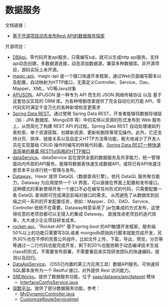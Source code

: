 # 数据服务

文档链接：

* [基于开源项目动态发布Rest API的数据服务探索](https://zhuanlan.zhihu.com/p/137643229)

开源项目：

* [DBApi](https://github.com/freakchick/DBApi)。零代码开发api服务，只需编写sql，就可以生成http api服务。支持api动态创建，多数据源连接，动态添加数据源，兼容多种数据库。非开源项目，源码实际上未开源。
* [magic-api](https://github.com/ssssssss-team/magic-api)。magic-api 是一个接口快速开发框架，通过Web页面编写脚本以及配置，自动映射为HTTP接口，无需定义Controller、Service、Dao、Mapper、XML、VO等Java对象
* [APIJSON](https://github.com/Tencent/APIJSON)。APIJSON 是一种专为 API 而生的 JSON 网络传输协议 以及 基于这套协议实现的 ORM 库。为各种增删改查提供了完全自动化的万能 API，零代码实时满足千变万化的各种新增和变更需求
* [Spring Data REST](https://spring.io/projects/spring-data-rest)。通过使用 Spring Data REST，开发者能够将数据存储层（如：JPA 数据库、MongoDB 等）中的实体以资源的形式发布到 Web 服务上，从而简化了构建 REST API 的过程。Spring Data REST 自动处理诸如列表检索、单个资源获取、创建新资源、更新和删除等常见操作。此外，它还支持分页、排序、链接关系以及自定义HTTP方法等功能，极大地减少了开发人员在实现基础 CRUD 操作时编写的样板代码量。[Spring Data REST一种快速且简单的暴露 RESTful风格的HTTP接口](https://mp.weixin.qq.com/s?__biz=MzA5MzI5NjQxNQ==&mid=2447612607&idx=1&sn=5bc5734bbcf66f1600590d12f4f68a72&chksm=847738cfb300b1d978dfb98d4964fb380c475d692c2880cd30fcb2d5231feb514718344bbafd&mpshare=1&scene=1&srcid=0208qKJFdZIn7cs7EhUWiLYG&sharer_shareinfo=cc6282dcbd14ce8897e599142cefb4ee&sharer_shareinfo_first=959f38a13062bf1febd1d4e6160a6ad1&version=4.1.10.99312&platform=mac#rd)
* [dataService](https://github.com/zhugezifang/dataService)。dataService 旨在提供全面的数据服务及共享能力，统一管理面向内外部的API服务。能够将数据表快速生成数据API，或将已有API快速注册至本平台进行统一管理与发布。
* [Dataway]([hasor](https://github.com/ClouGence/hasor))。Hasor 提供 DataQL（数据查询引擎）。依托 DataQL 服务聚合能力，Dataway 为应用提供一个 UI 界面，可以直接在界面上配置和发布接口。这种模式的革新使得开发一个接口不必在编写任何形式的代码，只需要配置一条 DataQL 查询即可完成满足前端对接口的需求。 从而避免了从数据库到前端之间一系列的开发配置任务，例如：Mapper、DO、DAO、Service、Controller 统统不在需要。Dataway特意采用了 jar包集成的方式发布，这使得任意的老项目都可以无侵入的集成 Dataway。 直接改进老项目的迭代效率，大大减少企业项目研发成本。
* [rocket-api](https://github.com/mihuajun/rocket-api)。"Rocket-API" 基于spring boot 的API敏捷开发框架，服务端50%以上的功能只需要写SQL或者 mongodb原始执行脚本就能完成开发，另外30%也在不停的完善公共组件，比如文件上传，下载，导出，预览，分页等等通过一二行代码也能完成开发，剩下的20%也能依赖于动态编译技术生成class的形式，不需要发布部署，不需要重启来实现研发团队的快速编码，提测以及回归。
* [DataApiService](https://github.com/WeBankFinTech/DataSphereStudio-Doc/blob/main/zh_CN/%E4%BD%BF%E7%94%A8%E6%96%87%E6%A1%A3/DataApiService%E4%BD%BF%E7%94%A8%E6%96%87%E6%A1%A3.md)。（DSS已内置的第三方应用工具）数据API服务。可快速将SQL脚本发布为一个 Restful 接口，对外提供 Rest 访问能力。
* [SREWorks](https://github.com/alibaba/SREWorks)。提供了数据服务功能，位于 [saas/dataops/api/dataset](https://github.com/alibaba/SREWorks/tree/main/saas/dataops/api/dataset) 模块
  * [InterfaceConfigService.java](https://github.com/alibaba/SREWorks/blob/main/saas/dataops/api/dataset/dataset-api/src/main/java/com/alibaba/sreworks/dataset/api/inter/InterfaceConfigService.java)
* [驭数平台](https://gitee.com/data_harness_cloud/data_harness-be)。提供了部分数据服务功能，参考：
  * [MyDynamicController.java](https://gitee.com/data_harness_cloud/data_harness-be/blob/master/application-webadmin/src/main/java/supie/webadmin/app/controller/dynamicRoutingAPI/MyDynamicController.java)
  * [CustomizeRouteServiceImpl](https://gitee.com/data_harness_cloud/data_harness-be/blob/master/application-webadmin/src/main/java/supie/webadmin/app/service/impl/CustomizeRouteServiceImpl.java)